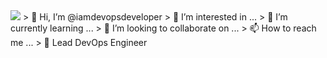 <img src="https://media-exp1.licdn.com/dms/image/C4E16AQEb0aXkuRkNLw/profile-displaybackgroundimage-shrink_350_1400/0/1621048678012?e=1626307200&v=beta&t=dq7Mu3vcVAyrF0uj2O2Pk5GlIFrtfbMZ7znA84yMPtY">
> 👋 Hi, I’m @iamdevopsdeveloper
> 👀 I’m interested in ...
> 🌱 I’m currently learning ...
> 💞️ I’m looking to collaborate on ...
> 📫 How to reach me ...
> 🤠 Lead DevOps Engineer

<!---
iamdevopsdeveloper/iamdevopsdeveloper is a ✨ special ✨ repository because its `README.md` (this file) appears on your GitHub profile.
You can click the Preview link to take a look at your changes.
--->
